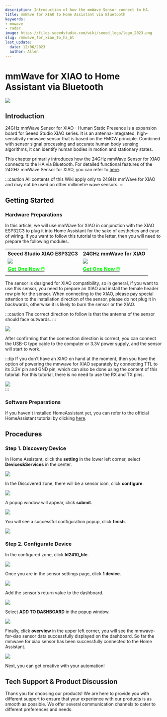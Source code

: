 ```yaml
---
description: Introduction of how the mmWave Sensor connect to HA.
title: mmWave for XIAO to Home Assistant via Bluetooth
keywords:
- mmwave
- radar
image: https://files.seeedstudio.com/wiki/seeed_logo/logo_2023.png
slug: /mmwave_for_xiao_to_ha_bt
last_update:
  date: 12/06/2023
  author: Allen
---
```


# mmWave for XIAO to Home Assistant via Bluetooth

<div style={{textAlign:'center'}}><img src="https://files.seeedstudio.com/wiki/mmwave-for-xiao/HA-HiLink/9.png" style={{width:1000, height:'auto'}}/></div>

## Introduction

24GHz mmWave Sensor for XIAO - Human Static Presence is a expansion board for Seeed Studio XIAO series. It is an antenna-integrated, high-sensitivity mmwave sensor that is based on the FMCW principle. Combined with sensor signal processing and accurate human body sensing algorithms, it can identify human bodies in motion and stationary states. 

This chapter primarily introduces how the 24GHz mmWave Sensor for XIAO connects to the HA via Bluetooth. For detailed functional features of the 24GHz mmWave Sensor for XIAO, you can refer to [here](https://wiki.seeedstudio.com/mmwave_for_xiao/).

:::caution
All contents of this Wiki apply only to 24GHz mmWave for XIAO and may not be used on other millimetre wave sensors.
:::

## Getting Started

### Hardware Preparations

In this article, we will use mmWave for XIAO in conjunction with the XIAO ESP32C3 to plug it into Home Assistant for the sake of aesthetics and ease of wiring. if you want to follow this tutorial to the letter, then you will need to prepare the following modules.

<table align="center">
	<tr>
		<th>Seeed Studio XIAO ESP32C3</th>
        <th>24GHz mmWave for XIAO</th>
	</tr>
	<tr>
		<td><div style={{textAlign:'center'}}><img src="https://files.seeedstudio.com/wiki/round_display_for_xiao/xiaoesp32c3.jpg" style={{width:200, height:'auto'}}/></div></td>
        <td><div style={{textAlign:'center'}}><img src="https://files.seeedstudio.com/wiki/mmwave-for-xiao/1.png" style={{width:150, height:'auto'}}/></div></td>
	</tr>
    <tr>
		<td><div class="get_one_now_container" style={{textAlign: 'center'}}>
    		<a class="get_one_now_item" href="https://www.seeedstudio.com/seeed-xiao-esp32c3-p-5431.html">
            <strong><span><font color={'FFFFFF'} size={"4"}> Get One Now 🖱️</font></span></strong>
    		</a>
		</div></td>
        <td><div class="get_one_now_container" style={{textAlign: 'center'}}>
				<a class="get_one_now_item" href="https://www.seeedstudio.com/Seeed-Studio-24GHz-mmWave-for-XIAO-p-5830.html">
				<strong><span><font color={'FFFFFF'} size={"4"}> Get One Now 🖱️</font></span></strong>
				</a>
        </div></td>
	</tr>
</table>

The sensor is designed for XIAO compatibility, so in general, if you want to use this sensor, you need to prepare an XIAO and install the female header row pin for the sensor. When connecting to the XIAO, please pay special attention to the installation direction of the sensor, please do not plug it in backwards, otherwise it is likely to burn the sensor or the XIAO.

:::caution
The correct direction to follow is that the antenna of the sensor should face outwards.
:::

<div style={{textAlign:'center'}}><img src="https://files.seeedstudio.com/wiki/mmwave-for-xiao/5.png" style={{width:800, height:'auto'}}/></div>

After confirming that the connection direction is correct, you can connect the USB-C type cable to the computer or 3.3V power supply, and the sensor will start to work.

:::tip
If you don't have an XIAO on hand at the moment, then you have the option of powering the mmwave for XIAO separately by connecting TTL to its 3.3V pin and GND pin, which can also be done using the content of this tutorial. For this tutorial, there is no need to use the RX and TX pins.

<div style={{textAlign:'center'}}><img src="https://files.seeedstudio.com/wiki/mmwave-for-xiao/HA-HiLink/10.jpg" style={{width:300, height:'auto'}}/></div>
:::


### Software Preparations

If you haven't installed HomeAssistant yet, you can refer to the official HomeAssistant tutorial by clicking [here](https://www.home-assistant.io/installation/).

## Procedures

### Step 1. Discovery Device

In Home Assistant, click the **setting** in the lower left corner, select **Devices&Services** in the center.

<div style={{textAlign:'center'}}><img src="https://files.seeedstudio.com/wiki/mmwave-for-xiao/HA-HiLink/1.png" style={{width:1000, height:'auto'}}/></div>

In the Discovered zone, there will be a sensor icon, click **configure**.

<div style={{textAlign:'center'}}><img src="https://files.seeedstudio.com/wiki/mmwave-for-xiao/HA-HiLink/2.png" style={{width:1000, height:'auto'}}/></div>

A popup window will appear, click **submit**.

<div style={{textAlign:'center'}}><img src="https://files.seeedstudio.com/wiki/mmwave-for-xiao/HA-HiLink/3.png" style={{width:1000, height:'auto'}}/></div>

You will see a successful configuration popup, click **finish**.

<div style={{textAlign:'center'}}><img src="https://files.seeedstudio.com/wiki/mmwave-for-xiao/HA-HiLink/4.png" style={{width:1000, height:'auto'}}/></div>

### Step 2. Configurate Device

In the configured zone, click **ld2410_ble**.

<div style={{textAlign:'center'}}><img src="https://files.seeedstudio.com/wiki/mmwave-for-xiao/HA-HiLink/5.png" style={{width:1000, height:'auto'}}/></div>

Once you are in the sensor settings page, click **1 device**.

<div style={{textAlign:'center'}}><img src="https://files.seeedstudio.com/wiki/mmwave-for-xiao/HA-HiLink/6.png" style={{width:1000, height:'auto'}}/></div>

Add the sensor's return value to the dashboard.

<div style={{textAlign:'center'}}><img src="https://files.seeedstudio.com/wiki/mmwave-for-xiao/HA-HiLink/7.png" style={{width:1000, height:'auto'}}/></div>

Select **ADD TO DASHBOARD** in the popup window.

<div style={{textAlign:'center'}}><img src="https://files.seeedstudio.com/wiki/mmwave-for-xiao/HA-HiLink/8.png" style={{width:1000, height:'auto'}}/></div>

Finally, click **overview** in the upper left corner, you will see the mmwave-for-xiao sensor data successfully displayed on the dashboard. So far the mmwave for xiao sensor has been successfully connected to the Home Assistant.

<div style={{textAlign:'center'}}><img src="https://files.seeedstudio.com/wiki/mmwave-for-xiao/HA-HiLink/9.png" style={{width:1000, height:'auto'}}/></div>

Next, you can get creative with your automation!

## Tech Support & Product Discussion

Thank you for choosing our products! We are here to provide you with different support to ensure that your experience with our products is as smooth as possible. We offer several communication channels to cater to different preferences and needs.

<div class="table-center">
  <div class="button_tech_support_container">
  <a href="https://forum.seeedstudio.com/" class="button_forum"></a> 
  <a href="https://www.seeedstudio.com/contacts" class="button_email"></a>
  </div>

  <div class="button_tech_support_container">
  <a href="https://discord.gg/eWkprNDMU7" class="button_discord"></a> 
  <a href="https://github.com/Seeed-Studio/wiki-documents/discussions/69" class="button_discussion"></a>
  </div>
</div>
